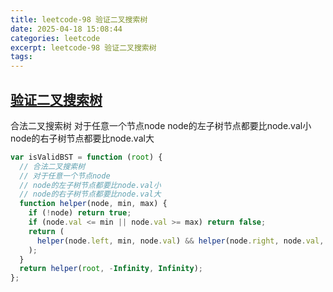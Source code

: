 ```yaml
---
title: leetcode-98 验证二叉搜索树
date: 2025-04-18 15:08:44
categories: leetcode
excerpt: leetcode-98 验证二叉搜索树
tags:
---
```


## [验证二叉搜索树](https://leetcode.cn/problems/validate-binary-search-tree/description/)

合法二叉搜索树
对于任意一个节点node
node的左子树节点都要比node.val小
node的右子树节点都要比node.val大

```js
var isValidBST = function (root) {
  // 合法二叉搜索树
  // 对于任意一个节点node
  // node的左子树节点都要比node.val小
  // node的右子树节点都要比node.val大
  function helper(node, min, max) {
    if (!node) return true;
    if (node.val <= min || node.val >= max) return false;
    return (
      helper(node.left, min, node.val) && helper(node.right, node.val, max)
    );
  }
  return helper(root, -Infinity, Infinity);
};

```
